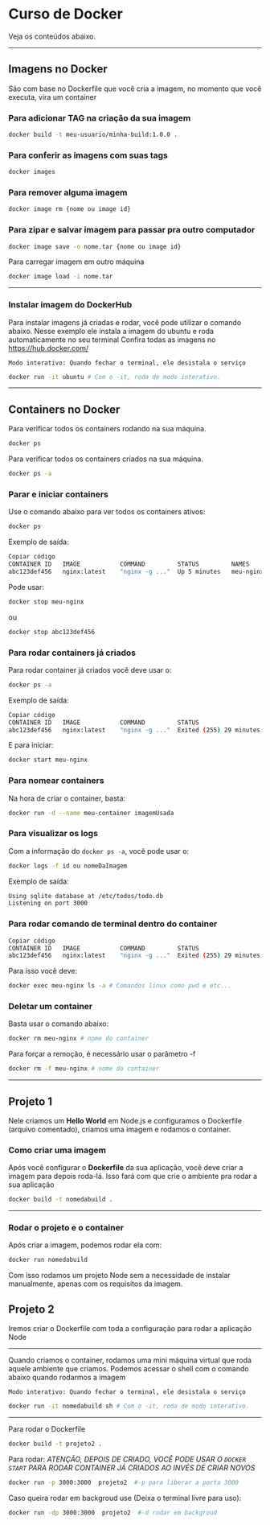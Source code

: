 # Curso de Docker

Veja os conteúdos abaixo.

---

## Imagens no Docker

São com base no Dockerfile que você cria a imagem, no momento que você executa, vira um container

### Para adicionar TAG na criação da sua imagem

```bash
docker build -t meu-usuario/minha-build:1.0.0 .
```

### Para conferir as imagens com suas tags

```bash
docker images
```

### Para remover alguma imagem 

```bash
docker image rm {nome ou image id}
```

### Para zipar e salvar imagem para passar pra outro computador

```bash
docker image save -o nome.tar {nome ou image id}
```

Para carregar imagem em outro máquina

```bash
docker image load -i nome.tar 
```

---

### Instalar imagem do DockerHub

Para instalar imagens já criadas e rodar, você pode utilizar o comando abaixo.
Nesse exemplo ele instala a imagem do ubuntu e roda automaticamente no seu terminal
Confira todas as imagens no <a href="https://hub.docker.com/">https://hub.docker.com/</a>

`Modo interativo: Quando fechar o terminal, ele desistala o serviço`

```bash
docker run -it ubuntu # Com o -it, roda de modo interativo.
```

---

## Containers no Docker

Para verificar todos os containers rodando na sua máquina.

```bash
docker ps
```

Para verificar todos os containers criados na sua máquina.

```bash
docker ps -a
```

### Parar e iniciar containers
Use o comando abaixo para ver todos os containers ativos:
```bash
docker ps
```

Exemplo de saída:
```bash
Copiar código
CONTAINER ID   IMAGE           COMMAND         STATUS         NAMES
abc123def456   nginx:latest    "nginx -g ..."  Up 5 minutes   meu-nginx
```

Pode usar:

```bash
docker stop meu-nginx
```

ou

```bash
docker stop abc123def456
```

### Para rodar containers já criados

Para rodar container já criados você deve usar o:

```bash
docker ps -a
```

Exemplo de saída:
```bash
Copiar código
CONTAINER ID   IMAGE           COMMAND         STATUS                        NAMES
abc123def456   nginx:latest    "nginx -g ..."  Exited (255) 29 minutes ago   meu-nginx
```

E para iniciar:

```bash
docker start meu-nginx
```

### Para nomear containers

Na hora de criar o container, basta:

```bash
docker run -d --name meu-container imagemUsada
```


### Para visualizar os logs
Com a informação do `docker ps -a`, você pode usar o:

```bash
docker logs -f id ou nomeDaImagem
```

Exemplo de saída:
```bash
Using sqlite database at /etc/todos/todo.db
Listening on port 3000
```

### Para rodar comando de terminal dentro do container

```bash
Copiar código
CONTAINER ID   IMAGE           COMMAND         STATUS                        NAMES
abc123def456   nginx:latest    "nginx -g ..."  Exited (255) 29 minutes ago   meu-nginx
```

Para isso você deve:
```bash
docker exec meu-nginx ls -a # Comandos linux como pwd e etc...
```

### Deletar um container

Basta usar o comando abaixo:

```bash
docker rm meu-nginx # nome do container 
```

Para forçar a remoção, é necessário usar o parâmetro -f

```bash
docker rm -f meu-nginx # nome do container 
```


---

## Projeto 1

Nele criamos um **Hello World** em Node.js e configuramos o Dockerfile (arquivo comentado), criamos uma imagem e rodamos o container.

### Como criar uma imagem

Após você configurar o **Dockerfile** da sua aplicação, você deve criar a imagem para depois roda-lá.
Isso fará com que crie o ambiente pra rodar a sua aplicação

```bash
docker build -t nomedabuild .
```

---

### Rodar o projeto e o container

Após criar a imagem, podemos rodar ela com:

```bash
docker run nomedabuild
```

Com isso rodamos um projeto Node sem a necessidade de instalar manualmente, apenas com os requisitos da imagem.

## Projeto 2

Iremos criar o Dockerfile com toda a configuração para rodar a aplicação Node

---

Quando criamos o container, rodamos uma mini máquina virtual que roda aquele ambiente que criamos.
Podemos acessar o shell com o comando abaixo quando rodarmos a imagem

`Modo interativo: Quando fechar o terminal, ele desistala o serviço`

```bash
docker run -it nomedabuild sh # Com o -it, roda de modo interativo.
```

---

Para rodar o Dockerfile

```bash
docker build -t projeto2 .
```

Para rodar: *ATENÇÃO, DEPOIS DE CRIADO, VOCÊ PODE USAR O `DOCKER START` PARA RODAR CONTAINER JÁ CRIADOS AO INVÉS DE CRIAR NOVOS*
```bash
docker run -p 3000:3000  projeto2  #-p para liberar a porta 3000
```

Caso queira rodar em backgroud use (Deixa o terminal livre para uso):
```bash
docker run -dp 3000:3000  projeto2  #-d rodar em backgroud
```
